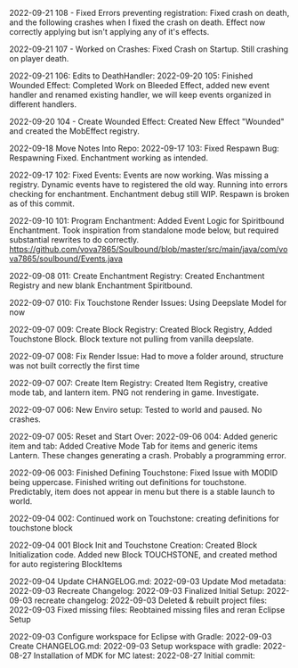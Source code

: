 2022-09-21 108 - Fixed Errors preventing registration: Fixed crash on death, and the following crashes when I fixed the crash on death. Effect now correctly applying but isn't applying any of it's effects.

2022-09-21 107 - Worked on Crashes: Fixed Crash on Startup. Still crashing on player death.

2022-09-21 106: Edits to DeathHandler: 
2022-09-20 105: Finished Wounded Effect: Completed Work on Bleeded Effect, added new event handler and renamed existing handler, we will keep events organized in different handlers.

2022-09-20 104 - Create Wounded Effect: Created New Effect "Wounded" and created the MobEffect registry.

2022-09-18 Move Notes Into Repo: 
2022-09-17 103: Fixed Respawn Bug: Respawning Fixed. Enchantment working as intended.

2022-09-17 102: Fixed Events: Events are now working. Was missing a registry. Dynamic events have to registered the old way. Running into errors checking for enchantment. Enchantment debug still WIP. Respawn is broken as of this commit.

2022-09-10 101: Program Enchantment: Added Event Logic for Spiritbound Enchantment. Took inspiration from standalone mode below, but required substantial rewrites to do correctly. https://github.com/vova7865/Soulbound/blob/master/src/main/java/com/vova7865/soulbound/Events.java

2022-09-08 011: Create Enchantment Registry: Created Enchantment Registry and new blank Enchantment Spiritbound.

2022-09-07 010: Fix Touchstone Render Issues: Using Deepslate Model for now

2022-09-07 009: Create Block Registry: Created Block Registry, Added Touchstone Block. Block texture not pulling from vanilla deepslate.

2022-09-07 008: Fix Render Issue: Had to move a folder around, structure was not built correctly the first time

2022-09-07 007: Create Item Registry: Created Item Registry, creative mode tab, and lantern item. PNG not rendering in game. Investigate.

2022-09-07 006: New Enviro setup: Tested to world and paused. No crashes.

2022-09-07 005: Reset and Start Over: 
2022-09-06 004: Added generic item and tab: Added Creative Mode Tab for items and generic items Lantern. These changes generating a crash. Probably a programming error.

2022-09-06 003: Finished Defining Touchstone: Fixed Issue with MODID being uppercase. Finished writing out definitions for touchstone. Predictably, item does not appear in menu but there is a stable launch to world.

2022-09-04 002: Continued work on Touchstone: creating definitions for touchstone block

2022-09-04 001 Block Init and Touchstone Creation: Created Block Initialization code. Added new Block TOUCHSTONE, and created method for auto registering BlockItems

2022-09-04 Update CHANGELOG.md: 
2022-09-03 Update Mod metadata: 
2022-09-03 Recreate Changelog: 
2022-09-03 Finalized Initial Setup: 
2022-09-03 recreate changelog: 
2022-09-03 Deleted & rebuilt project files: 
2022-09-03 Fixed missing files: Reobtained missing files and reran Eclipse Setup

2022-09-03 Configure workspace for Eclipse with Gradle: 
2022-09-03 Create CHANGELOG.md: 
2022-09-03 Setup workspace with gradle: 
2022-08-27 Installation of MDK for MC latest: 
2022-08-27 Initial commit: 
